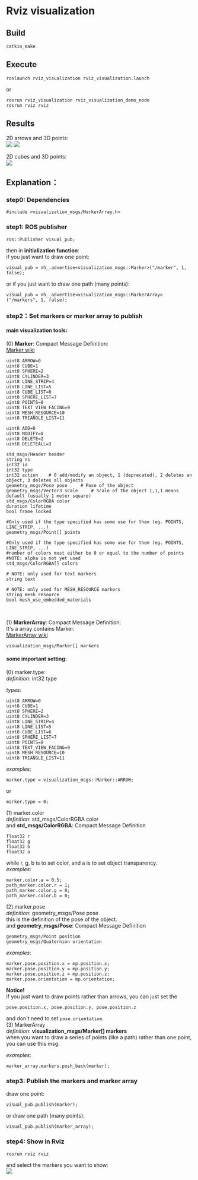 # Rviz visualization

## Build

    catkin_make

## Execute

    roslaunch rviz_visualization rviz_visualization.launch

or

    rosrun rviz_visualization rviz_visualization_demo_node
    rosrun rviz rviz


## Results
2D arrows and 3D points: </br>
![]()![](images/2020-11-23%2012-07-01屏幕截图.png)
![]()![](images/2020-11-23%2012-09-27屏幕截图.png)

2D cubes and 3D points: </br>
![]()![](images/2020-11-23%2012-08-22屏幕截图.png)


## Explanation：
### step0: Dependencies

    #include <visualization_msgs/MarkerArray.h>

### step1: ROS publisher

    ros::Publisher visual_pub;
then in **initialization function**:</br>
    if you just want to draw one point: </br>

    visual_pub = nh_.advertise<visualization_msgs::Marker>("/marker", 1, false);

or if you just want to draw one path (many points): </br>

    visual_pub = nh_.advertise<visualization_msgs::MarkerArray>("/markers", 1, false);

### step2：Set markers or marker array to publish
#### main visualization tools: 
(0) **Marker**: Compact Message Definition: </br>
[]()[Marker wiki](http://docs.ros.org/en/api/visualization_msgs/html/msg/Marker.html)

    uint8 ARROW=0
    uint8 CUBE=1
    uint8 SPHERE=2
    uint8 CYLINDER=3
    uint8 LINE_STRIP=4
    uint8 LINE_LIST=5
    uint8 CUBE_LIST=6
    uint8 SPHERE_LIST=7
    uint8 POINTS=8
    uint8 TEXT_VIEW_FACING=9
    uint8 MESH_RESOURCE=10
    uint8 TRIANGLE_LIST=11

    uint8 ADD=0
    uint8 MODIFY=0
    uint8 DELETE=2
    uint8 DELETEALL=3

    std_msgs/Header header
    string ns
    int32 id
    int32 type
    int32 action    # 0 add/modify an object, 1 (deprecated), 2 deletes an object, 3 deletes all objects
    geometry_msgs/Pose pose     # Pose of the object
    geometry_msgs/Vector3 scale     # Scale of the object 1,1,1 means default (usually 1 meter square)
    std_msgs/ColorRGBA color
    duration lifetime
    bool frame_locked

    #Only used if the type specified has some use for them (eg. POINTS, LINE_STRIP, ...)
    geometry_msgs/Point[] points

    #Only used if the type specified has some use for them (eg. POINTS, LINE_STRIP, ...)
    #number of colors must either be 0 or equal to the number of points
    #NOTE: alpha is not yet used
    std_msgs/ColorRGBA[] colors

    # NOTE: only used for text markers
    string text

    # NOTE: only used for MESH_RESOURCE markers
    string mesh_resource
    bool mesh_use_embedded_materials
</br>

(1) **MarkerArray**: Compact Message Definition: </br>
It's a array contains Marker. </br>
[]()[MarkerArray wiki](http://docs.ros.org/en/api/visualization_msgs/html/msg/MarkerArray.html)

    visualization_msgs/Marker[] markers

#### some important setting:
(0) marker.type: </br>
*definition*: int32 type </br>

*types*: 

    uint8 ARROW=0
    uint8 CUBE=1
    uint8 SPHERE=2
    uint8 CYLINDER=3
    uint8 LINE_STRIP=4
    uint8 LINE_LIST=5
    uint8 CUBE_LIST=6
    uint8 SPHERE_LIST=7
    uint8 POINTS=8
    uint8 TEXT_VIEW_FACING=9
    uint8 MESH_RESOURCE=10
    uint8 TRIANGLE_LIST=11

*examples*: </br>

    marker.type = visualization_msgs::Marker::ARROW;
or </br>
    
    marker.type = 0;

(1) marker.color </br>
*definition*: std_msgs/ColorRGBA color </br>
and **std_msgs/ColorRGBA**: Compact Message Definition </br>

    float32 r
    float32 g
    float32 b
    float32 a

while r, g, b is to set color, and a is to set object transparency. </br>
*examples*: </br>

    marker.color.a = 0.5;
    path_marker.color.r = 1;
    path_marker.color.g = 0;
    path_marker.color.b = 0;

(2) marker.pose </br>
*definition*: geometry_msgs/Pose pose </br>
this is the definition of the pose of the object. </br>
and **geometry_msgs/Pose**: Compact Message Definition </br>

    geometry_msgs/Point position
    geometry_msgs/Quaternion orientation

*examples*: </br>

    marker.pose.position.x = mp.position.x;
    marker.pose.position.y = mp.position.y;
    marker.pose.position.z = mp.position.z;
    marker.pose.orientation = mp.orientation;
**Notice!** </br>
if you just want to draw points rather than arrows, you can just set the 
    
    pose.position.x, pose.position.y, pose.position.z
and don't need to set `pose.orientation`. </br>
(3) MarkerArray </br>
*definition*: **visualization_msgs/Marker[] markers** </br>
when you want to draw a series of points (like a path) rather than one point, you can use this msg. </br>

*examples*: </br>

    marker_array.markers.push_back(marker);


### step3: Publish the markers and marker array

draw one point:

    visual_pub.publish(marker);
or draw one path (many points): 

    visual_pub.publish(marker_array);


### step4: Show in Rviz

    rosrun rviz rviz

and select the markers you want to show: </br>
![]()![](./../images/2020-11-23%2011-58-20屏幕截图.png)
